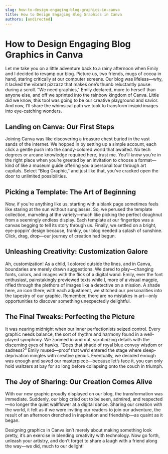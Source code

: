 ```yaml
---
slug: how-to-design-engaging-blog-graphics-in-canva
title: How to Design Engaging Blog Graphics in Canva
authors: [undirected]
---
```


# How to Design Engaging Blog Graphics in Canva

Let me take you on a little adventure back to a rainy afternoon when Emily and I decided to revamp our blog. Picture us, two friends, mugs of cocoa in hand, staring critically at our computer screens. Our blog was lifeless—why, it lacked the vibrant pizzazz that makes one’s thumb reluctantly pause during a scroll. "We need graphics," Emily declared, more to herself than anyone else, and off we sprinted into the rainbow kingdom of Canva. Little did we know, this tool was going to be our creative playground and savior. And now, I’ll share the whimsical path we took to transform insipid images into eye-catching wonders.

## Landing on Canva: Our First Steps

Joining Canva was like discovering a treasure chest buried in the vast sands of the internet. We hopped in by setting up a simple account, each click a gentle push into the candy-colored world that awaited. No tech degrees or arcane knowledge required here, trust me. You'll know you’re in the right place when you’re greeted by an invitation to choose a format—kind of like a museum guide offering you a personal tour through art capitals. Select “Blog Graphic,” and just like that, you’ve cracked open the door to unlimited possibilities.

## Picking a Template: The Art of Beginning

Now, if you're anything like us, starting with a blank page sometimes feels like staring at the sun without sunglasses. So, we perused the template collection, marveling at the variety—much like picking the perfect doughnut from a seemingly endless display. Each template at our fingertips was a canvas begging to tell its story through us. Finally, we settled on a bright, eye-poppin’ design because, frankly, our blog needed a splash of sunshine. Click, drag, drop—our journey of creation had begun.

## Unleashing Creativity: Customization Galore

Ah, customization! As a child, I colored outside the lines, and in Canva, boundaries are merely drawn suggestions. We dared to play—changing fonts, colors, and images with the flick of a digital wand. Emily, ever the font enthusiast, painstakingly previewed texts while I, more of a visual magpie, rifled through the plethora of images like a detective on a mission. A shade here, an icon there; with each adjustment, we stitched our personalities into the tapestry of our graphic. Remember, there are no mistakes in art—only opportunities to discover something unexpectedly delightful. 

## The Final Tweaks: Perfecting the Picture

It was nearing midnight when our inner perfectionists seized control. Every graphic needs balance, the sort of rhythm and harmony found in a well-played symphony. We zoomed in and out, scrutinizing details with the discerning eyes of hawks. “Does that shade of royal blue convey wisdom or sadness?” Emily mused—proof that we’d entered the stage where sleep-deprivation mingles with creative genius. Eventually, we decided enough was enough and saved our masterpiece—because let’s face it, you can only hold waltzers at bay for so long before collapsing onto the couch in triumph.

## The Joy of Sharing: Our Creation Comes Alive

With our new graphic proudly displayed on our blog, the transformation was immediate. Suddenly, our blog cried out to be seen, admired, and respected—no longer the quiet wallflower at a digital dance. Sharing our creation with the world, it felt as if we were inviting our readers to join our adventure, the result of an afternoon drenched in inspiration and friendship—as quaint as it began. 

Designing graphics in Canva isn’t merely about making something look pretty, it’s an exercise in blending creativity with technology. Now go forth, unleash your artistry, and don’t forget to share a laugh with a friend along the way—we did, much to our delight!